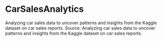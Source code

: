 # CarSalesAnalytics
Analyzing car sales data to uncover patterns and insights from the Kaggle dataset on car sales reports.
Source: Analyzing car sales data to uncover patterns and insights from the Kaggle dataset on car sales reports.

